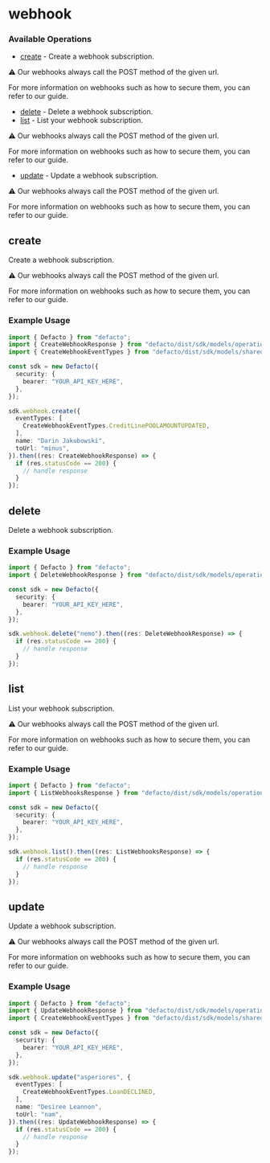 # webhook

### Available Operations

* [create](#create) - 
Create a webhook subscription.

⚠️ Our webhooks always call the POST method of the given url.

For more information on webhooks such as how to secure them, you can refer to our guide.


* [delete](#delete) - Delete a webhook subscription.
* [list](#list) - 
List your webhook subscription.

⚠️ Our webhooks always call the POST method of the given url.

For more information on webhooks such as how to secure them, you can refer to our guide.


* [update](#update) - 
Update a webhook subscription.

⚠️ Our webhooks always call the POST method of the given url.

For more information on webhooks such as how to secure them, you can refer to our guide.



## create


Create a webhook subscription.

⚠️ Our webhooks always call the POST method of the given url.

For more information on webhooks such as how to secure them, you can refer to our guide.



### Example Usage

```typescript
import { Defacto } from "defacto";
import { CreateWebhookResponse } from "defacto/dist/sdk/models/operations";
import { CreateWebhookEventTypes } from "defacto/dist/sdk/models/shared";

const sdk = new Defacto({
  security: {
    bearer: "YOUR_API_KEY_HERE",
  },
});

sdk.webhook.create({
  eventTypes: [
    CreateWebhookEventTypes.CreditLinePOOLAMOUNTUPDATED,
  ],
  name: "Darin Jakubowski",
  toUrl: "minus",
}).then((res: CreateWebhookResponse) => {
  if (res.statusCode == 200) {
    // handle response
  }
});
```

## delete

Delete a webhook subscription.

### Example Usage

```typescript
import { Defacto } from "defacto";
import { DeleteWebhookResponse } from "defacto/dist/sdk/models/operations";

const sdk = new Defacto({
  security: {
    bearer: "YOUR_API_KEY_HERE",
  },
});

sdk.webhook.delete("nemo").then((res: DeleteWebhookResponse) => {
  if (res.statusCode == 200) {
    // handle response
  }
});
```

## list


List your webhook subscription.

⚠️ Our webhooks always call the POST method of the given url.

For more information on webhooks such as how to secure them, you can refer to our guide.



### Example Usage

```typescript
import { Defacto } from "defacto";
import { ListWebhooksResponse } from "defacto/dist/sdk/models/operations";

const sdk = new Defacto({
  security: {
    bearer: "YOUR_API_KEY_HERE",
  },
});

sdk.webhook.list().then((res: ListWebhooksResponse) => {
  if (res.statusCode == 200) {
    // handle response
  }
});
```

## update


Update a webhook subscription.

⚠️ Our webhooks always call the POST method of the given url.

For more information on webhooks such as how to secure them, you can refer to our guide.



### Example Usage

```typescript
import { Defacto } from "defacto";
import { UpdateWebhookResponse } from "defacto/dist/sdk/models/operations";
import { CreateWebhookEventTypes } from "defacto/dist/sdk/models/shared";

const sdk = new Defacto({
  security: {
    bearer: "YOUR_API_KEY_HERE",
  },
});

sdk.webhook.update("asperiores", {
  eventTypes: [
    CreateWebhookEventTypes.LoanDECLINED,
  ],
  name: "Desiree Leannon",
  toUrl: "nam",
}).then((res: UpdateWebhookResponse) => {
  if (res.statusCode == 200) {
    // handle response
  }
});
```
